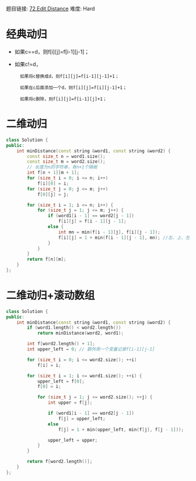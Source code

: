题目链接: [72.Edit Distance][1]
难度: Hard

# 经典动归

- 如果c==d，则f[i][j]=f[i-1][j-1]；
- 如果c!=d，

        如果将c替换成d，则f[i][j]=f[i-1][j-1]+1；

        如果在c后面添加一个d，则f[i][j]=f[i][j-1]+1；

        如果将c删除，则f[i][j]=f[i-1][j]+1；

# 二维动归

```cpp
class Solution {
public:
    int minDistance(const string &word1, const string &word2) {
        const size_t n = word1.size();
        const size_t m = word2.size();
        // 长度为n的字符串，有n+1个隔板
        int f[n + 1][m + 1];
        for (size_t i = 0; i <= n; i++)
            f[i][0] = i;
        for (size_t j = 0; j <= m; j++)
            f[0][j] = j;

        for (size_t i = 1; i <= n; i++) {
            for (size_t j = 1; j <= m; j++) {
                if (word1[i - 1] == word2[j - 1])
                    f[i][j] = f[i - 1][j - 1];
                else {
                    int mn = min(f[i - 1][j], f[i][j - 1]);
                    f[i][j] = 1 + min(f[i - 1][j - 1], mn); //左、上、左上三者最小值+1
                }
            }
        }
        return f[n][m];
    }
};
```

# 二维动归+滚动数组 
```cpp
class Solution {
public:
    int minDistance(const string &word1, const string &word2) {
        if (word1.length() < word2.length())
            return minDistance(word2, word1);

        int f[word2.length() + 1];
        int upper_left = 0; // 额外用一个变量记录f[i-1][j-1]

        for (size_t i = 0; i <= word2.size(); ++i)
            f[i] = i;

        for (size_t i = 1; i <= word1.size(); ++i) {
            upper_left = f[0];
            f[0] = i;

            for (size_t j = 1; j <= word2.size(); ++j) {
                int upper = f[j];

                if (word1[i - 1] == word2[j - 1])
                    f[j] = upper_left;
                else
                    f[j] = 1 + min(upper_left, min(f[j], f[j - 1]));

                upper_left = upper;
            }
        }

        return f[word2.length()];
    }
};
```

[1]: https://leetcode.com/problems/edit-distance/